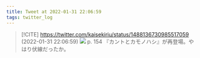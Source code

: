 ```yaml
---
title: Tweet at 2022-01-31 22:06:59
tags: twitter_log
---
```


> [!CITE] https://twitter.com/kaisekiriu/status/1488136730985517059 (2022-01-31 22:06:59)
> ![](https://twitter.com/kaisekiriu/status/1488136730985517059)
> p. 154
> 『カントとカモノハシ』が再登場。やはり伏線だったか。
